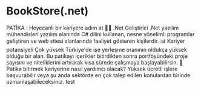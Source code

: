 # BookStore(.net)
PATİKA : Heyecanlı bir kariyere adım at      👩‍💻 .Net Geliştirici    .Net yazılım mühendisleri yazılım alanında C# dilini kullanan, nesne yönelimli programlar geliştiren ve web sitesi alanlarında faaliyet gösteren kişilerdir.    📊 Kariyer potansiyeli    Çok yüksek    Türkiye'de işe yerleşme oranının oldukça yüksek olduğu bir alan. Bu patikayı içerikler bitirdikten sonra portföyündeki proje sayısını ve niteliklerini artırarak kısa sürede çalışmaya başlayabilirsin.              ﻿💼 Patika bitirmek kariyerine nasıl yardımcı olacak?    Yüksek ücretli işlere başvurabilir veya şu anda sektörde en çok talep edilen konulardan birinde uzmanlaşabileceksiniz.  test